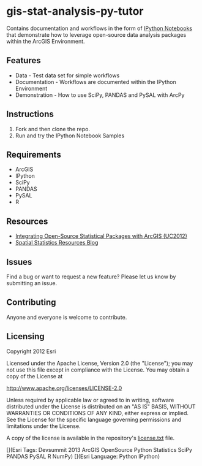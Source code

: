 gis-stat-analysis-py-tutor
==========================

Contains documentation and workflows in the form of [IPython Notebooks](http://ipython.org/notebook.html) that demonstrate 
how to leverage open-source data analysis packages within the ArcGIS Environment.

## Features
* Data - Test data set for simple workflows
* Documentation - Workflows are documented within the IPython Environment
* Demonstration - How to use SciPy, PANDAS and PySAL with ArcPy

## Instructions

1. Fork and then clone the repo. 
2. Run and try the IPython Notebook Samples

## Requirements

* ArcGIS
* IPython
* SciPy
* PANDAS
* PySAL
* R

## Resources

* [Integrating Open-Source Statistical Packages with ArcGIS (UC2012)](http://video.esri.com/watch/1925/integrating-open_dash_source-statistical-packages-with-arcgis)
* [Spatial Statistics Resources Blog](http://blogs.esri.com/esri/arcgis/2010/07/13/spatial-statistics-resources/)

## Issues

Find a bug or want to request a new feature?  Please let us know by submitting an issue.

## Contributing

Anyone and everyone is welcome to contribute. 

## Licensing
Copyright 2012 Esri

Licensed under the Apache License, Version 2.0 (the "License");
you may not use this file except in compliance with the License.
You may obtain a copy of the License at

   http://www.apache.org/licenses/LICENSE-2.0

Unless required by applicable law or agreed to in writing, software
distributed under the License is distributed on an "AS IS" BASIS,
WITHOUT WARRANTIES OR CONDITIONS OF ANY KIND, either express or implied.
See the License for the specific language governing permissions and
limitations under the License.

A copy of the license is available in the repository's [license.txt]( https://github.com/ESRI/gis-stat-analysis-py-tutor/master/license.txt) file.

[](Esri Tags: Devsummit 2013 ArcGIS OpenSource Python Statistics SciPy PANDAS PySAL R NumPy)
[](Esri Language: Python IPython)

